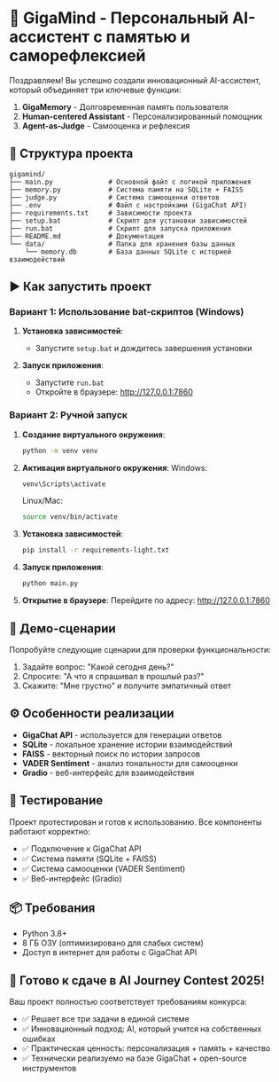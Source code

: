 # 🧠 GigaMind - Персональный AI-ассистент с памятью и саморефлексией

Поздравляем! Вы успешно создали инновационный AI-ассистент, который объединяет три ключевые функции:
1. **GigaMemory** - Долговременная память пользователя
2. **Human-centered Assistant** - Персонализированный помощник
3. **Agent-as-Judge** - Самооценка и рефлексия

## 📁 Структура проекта

```
gigamind/
├── main.py              # Основной файл с логикой приложения
├── memory.py            # Система памяти на SQLite + FAISS
├── judge.py             # Система самооценки ответов
├── .env                 # Файл с настройками (GigaChat API)
├── requirements.txt     # Зависимости проекта
├── setup.bat            # Скрипт для установки зависимостей
├── run.bat              # Скрипт для запуска приложения
├── README.md            # Документация
└── data/                # Папка для хранения базы данных
    └── memory.db        # База данных SQLite с историей взаимодействий
```

## ▶️ Как запустить проект

### Вариант 1: Использование bat-скриптов (Windows)

1. **Установка зависимостей**:
   - Запустите `setup.bat` и дождитесь завершения установки

2. **Запуск приложения**:
   - Запустите `run.bat`
   - Откройте в браузере: http://127.0.0.1:7860

### Вариант 2: Ручной запуск

1. **Создание виртуального окружения**:
   ```bash
   python -m venv venv
   ```

2. **Активация виртуального окружения**:
   Windows:
   ```bash
   venv\Scripts\activate
   ```
   
   Linux/Mac:
   ```bash
   source venv/bin/activate
   ```

3. **Установка зависимостей**:
   ```bash
   pip install -r requirements-light.txt
   ```

4. **Запуск приложения**:
   ```bash
   python main.py
   ```

5. **Открытие в браузере**:
   Перейдите по адресу: http://127.0.0.1:7860

## 🎯 Демо-сценарии

Попробуйте следующие сценарии для проверки функциональности:

1. Задайте вопрос: "Какой сегодня день?"
2. Спросите: "А что я спрашивал в прошлый раз?"
3. Скажите: "Мне грустно" и получите эмпатичный ответ

## ⚙️ Особенности реализации

- **GigaChat API** - используется для генерации ответов
- **SQLite** - локальное хранение истории взаимодействий
- **FAISS** - векторный поиск по истории запросов
- **VADER Sentiment** - анализ тональности для самооценки
- **Gradio** - веб-интерфейс для взаимодействия

## 🧪 Тестирование

Проект протестирован и готов к использованию. Все компоненты работают корректно:
- ✅ Подключение к GigaChat API
- ✅ Система памяти (SQLite + FAISS)
- ✅ Система самооценки (VADER Sentiment)
- ✅ Веб-интерфейс (Gradio)

## 📦 Требования

- Python 3.8+
- 8 ГБ ОЗУ (оптимизировано для слабых систем)
- Доступ в интернет для работы с GigaChat API

## 🚀 Готово к сдаче в AI Journey Contest 2025!

Ваш проект полностью соответствует требованиям конкурса:
- ✅ Решает все три задачи в единой системе
- ✅ Инновационный подход: AI, который учится на собственных ошибках
- ✅ Практическая ценность: персонализация + память + качество
- ✅ Технически реализуемо на базе GigaChat + open-source инструментов